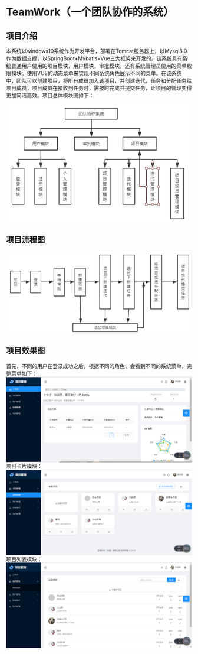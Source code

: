 # TeamWork（一个团队协作的系统）
## 项目介绍
本系统以windows10系统作为开发平台，部署在Tomcat服务器上，以Mysql8.0作为数据支撑，以SpringBoot+Mybatis+Vue三大框架来开发的。该系统具有系统普通用户使用的项目模块，用户模块，审批模块，还有系统管理员使用的菜单权限模块。使用VUE的动态菜单来实现不同系统角色展示不同的菜单。在该系统中，团队可以创建项目，将所有成员加入该项目，并创建迭代，任务和分配任务给项目成员，项目成员在接收到任务时，需按时完成并提交任务，让项目的管理变得更加简洁高效。项目总体模块图如下：

<img src="https://github.com/zmq-git/TeamWork/blob/eefab58d299179da2475553b609ad2d6cffe396e/images/1.png" align="center">

## 项目流程图
<img src="https://github.com/zmq-git/TeamWork/blob/3c0f326fd7308cdae2267dd46a94a5f3bde7ecfe/images/2.png" align="center">

## 项目效果图
首先，不同的用户在登录成功之后，根据不同的角色，会看到不同的系统菜单，完整菜单如下：
<img src="https://github.com/zmq-git/TeamWork/blob/465a0eb9f148d7478a86efc48374a5d4338a4ed3/images/3.png" align="center">
项目卡片模块：
<img src="https://github.com/zmq-git/TeamWork/blob/465a0eb9f148d7478a86efc48374a5d4338a4ed3/images/4.png" align="center">
项目列表模块：
<img src="https://github.com/zmq-git/TeamWork/blob/465a0eb9f148d7478a86efc48374a5d4338a4ed3/images/5.png" align="center">
